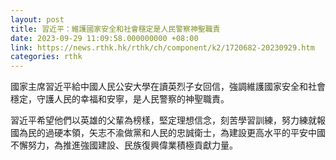 ```yaml
---
layout: post
title: 習近平：維護國家安全和社會穩定是人民警察神聖職責
date: 2023-09-29 11:09:58.000000000 +08:00
link: https://news.rthk.hk/rthk/ch/component/k2/1720682-20230929.htm
categories: rthk
---
```


國家主席習近平給中國人民公安大學在讀英烈子女回信，強調維護國家安全和社會穩定，守護人民的幸福和安寧，是人民警察的神聖職責。

習近平希望他們以英雄的父輩為榜樣，堅定理想信念，刻苦學習訓練，努力練就報國為民的過硬本領，矢志不渝做黨和人民的忠誠衛士，為建設更高水平的平安中國不懈努力，為推進強國建設、民族復興偉業積極貢獻力量。
